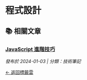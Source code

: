 # 程式設計

## 📚 相關文章

### [JavaScript 進階技巧](/posts/javascript-advanced.md)
*發布於 2024-01-03 | 分類：技術筆記*

[← 返回標籤雲](/tags/) 